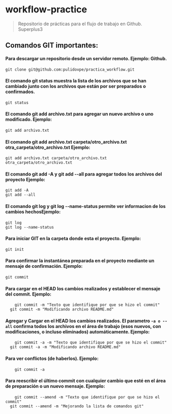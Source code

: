 # workflow-practice
> Repositorio de prácticas para el flujo de trabajo en Github. Superplus3

## Comandos GIT importantes:

#### Para descargar un repositorio desde un servidor remoto. Ejemplo: Github.
```Shell
git clone git@github.com:pulidovpe/practica_workflow.git
```

#### El comando git status muestra la lista de los archivos que se han cambiado junto con los archivos que están por ser preparados o confirmados.
```Shell
git status
```

#### El comando git add archivo.txt para agregar un nuevo archivo o uno modificado. Ejemplo:
```Shell
git add archivo.txt
```
#### El comando git add archivo.txt carpeta/otro_archivo.txt otra_carpeta/otro_archivo.txt Ejemplo:
```Shell
git add archivo.txt carpeta/otro_archivo.txt otra_carpeta/otro_archivo.txt
```
#### El comando git add -A  y git add --all para agregar todos los archivos del proyecto Ejemplo:
```Shell
git add -A
git add --all
```
#### El comando git log y git log --name-status permite ver informacion de los cambios hechosEjemplo:
```Shell
git log
git log --name-status
```
#### Para iniciar GIT en la carpeta donde esta el proyecto. Ejemplo:
```Shell
git init
```
#### Para confirmar la instantánea preparada en el proyecto mediante un mensaje de confirmación. Ejemplo:
```Shell
git commit
```
#### Para cargar en el HEAD los cambios realizados y establecer el mensaje del commit. Ejemplo:
```ssh
	git commit -m "Texto que identifique por que se hizo el commit"
  git commit -m "Modificando archivo README.md"
```
#### Agregar y Cargar en el HEAD los cambios realizados. El parametro `-a o --all` confirma todos los archivos en el área de trabajo (esos nuevos, con modificaciones, o incluso eliminados) automáticamente. Ejemplo:
```ssh
	git commit -a -m "Texto que identifique por que se hizo el commit"
  git commit -a -m "Modificando archivo README.md"
```
#### Para ver conflictos (de haberlos). Ejemplo:
```ssh
	git commit -a
```
#### Para reescribir el último commit con cualquier cambio que esté en el área de preparación o un nuevo mensaje. Ejemplo:
```ssh
	git commit --amend -m "Texto que identifique por que se hizo el commit"
  git commit --amend -m "Mejorando la lista de comandos git"
  ```
